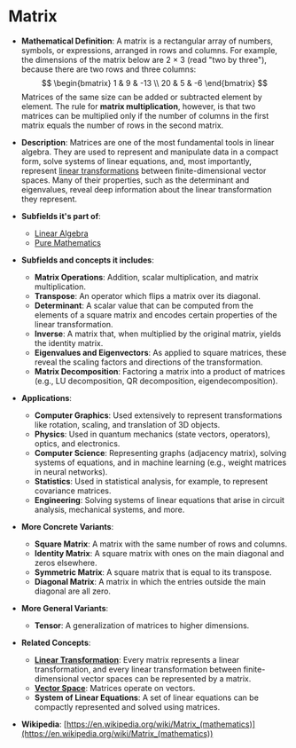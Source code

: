 # Matrix

- **Mathematical Definition**: A matrix is a rectangular array of numbers, symbols, or expressions, arranged in rows and columns. For example, the dimensions of the matrix below are 2 × 3 (read "two by three"), because there are two rows and three columns:
$$ \begin{bmatrix} 1 & 9 & -13 \\ 20 & 5 & -6 \end{bmatrix} $$
  Matrices of the same size can be added or subtracted element by element. The rule for **matrix multiplication**, however, is that two matrices can be multiplied only if the number of columns in the first matrix equals the number of rows in the second matrix.

- **Description**: Matrices are one of the most fundamental tools in linear algebra. They are used to represent and manipulate data in a compact form, solve systems of linear equations, and, most importantly, represent [linear transformations](./linear_transformation.md) between finite-dimensional vector spaces. Many of their properties, such as the determinant and eigenvalues, reveal deep information about the linear transformation they represent.

- **Subfields it's part of**:
    - [Linear Algebra](https://en.wikipedia.org/wiki/Linear_algebra)
    - [Pure Mathematics](https://en.wikipedia.org/wiki/Pure_mathematics)

- **Subfields and concepts it includes**:
    - **Matrix Operations**: Addition, scalar multiplication, and matrix multiplication.
    - **Transpose**: An operator which flips a matrix over its diagonal.
    - **Determinant**: A scalar value that can be computed from the elements of a square matrix and encodes certain properties of the linear transformation.
    - **Inverse**: A matrix that, when multiplied by the original matrix, yields the identity matrix.
    - **Eigenvalues and Eigenvectors**: As applied to square matrices, these reveal the scaling factors and directions of the transformation.
    - **Matrix Decomposition**: Factoring a matrix into a product of matrices (e.g., LU decomposition, QR decomposition, eigendecomposition).

- **Applications**:
    - **Computer Graphics**: Used extensively to represent transformations like rotation, scaling, and translation of 3D objects.
    - **Physics**: Used in quantum mechanics (state vectors, operators), optics, and electronics.
    - **Computer Science**: Representing graphs (adjacency matrix), solving systems of equations, and in machine learning (e.g., weight matrices in neural networks).
    - **Statistics**: Used in statistical analysis, for example, to represent covariance matrices.
    - **Engineering**: Solving systems of linear equations that arise in circuit analysis, mechanical systems, and more.

- **More Concrete Variants**:
    - **Square Matrix**: A matrix with the same number of rows and columns.
    - **Identity Matrix**: A square matrix with ones on the main diagonal and zeros elsewhere.
    - **Symmetric Matrix**: A square matrix that is equal to its transpose.
    - **Diagonal Matrix**: A matrix in which the entries outside the main diagonal are all zero.

- **More General Variants**:
    - **Tensor**: A generalization of matrices to higher dimensions.

- **Related Concepts**:
    - **[Linear Transformation](./linear_transformation.md)**: Every matrix represents a linear transformation, and every linear transformation between finite-dimensional vector spaces can be represented by a matrix.
    - **[Vector Space](./vector_space.md)**: Matrices operate on vectors.
    - **System of Linear Equations**: A set of linear equations can be compactly represented and solved using matrices.

- **Wikipedia**: [https://en.wikipedia.org/wiki/Matrix_(mathematics)](https://en.wikipedia.org/wiki/Matrix_(mathematics))
